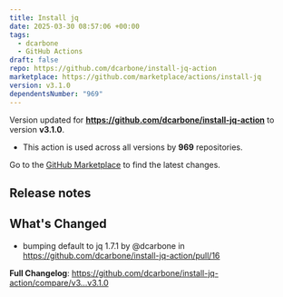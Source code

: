 ```yaml
---
title: Install jq
date: 2025-03-30 08:57:06 +00:00
tags:
  - dcarbone
  - GitHub Actions
draft: false
repo: https://github.com/dcarbone/install-jq-action
marketplace: https://github.com/marketplace/actions/install-jq
version: v3.1.0
dependentsNumber: "969"
---
```



Version updated for **https://github.com/dcarbone/install-jq-action** to version **v3.1.0**.
- This action is used across all versions by **969** repositories.

Go to the [GitHub Marketplace](https://github.com/marketplace/actions/install-jq) to find the latest changes.

## Release notes

## What's Changed
* bumping default to jq 1.7.1 by @dcarbone in https://github.com/dcarbone/install-jq-action/pull/16


**Full Changelog**: https://github.com/dcarbone/install-jq-action/compare/v3...v3.1.0

